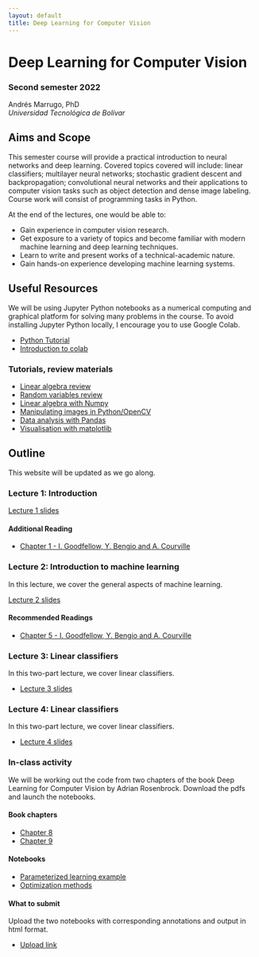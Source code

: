 ```yaml
---
layout: default
title: Deep Learning for Computer Vision
---
```


# Deep Learning for Computer Vision

### Second semester 2022

Andrés Marrugo, PhD       
*Universidad Tecnológica de Bolívar*

##  Aims and Scope

This semester course will provide a practical introduction to neural networks and deep learning. Covered topics covered will include: linear classifiers; multilayer neural networks; stochastic gradient descent and backpropagation; convolutional neural networks and their applications to computer vision tasks such as object detection and dense image labeling. Course work will consist of programming tasks in Python.

At the end of the lectures, one would be able to:

- Gain experience in computer vision research.
- Get exposure to a variety of topics and become familiar with modern machine learning and deep learning techniques.
- Learn to write and present works of a technical-academic nature.
- Gain hands-on experience developing machine learning systems.

<!-- Prior knowledge of this course includes probability, linear algebra, and calculus. Programming experience in MATLAB is desirable, but not required. -->


<!-- This semester course is an introduction to computer vision. It is aimed at graduate students in the Faculty of Engineering. We will focus on the practical and theoretical aspects of techniques in computer vision. -->

<!-- At the end of the lectures, one would be able to:

- Have clear idea of challenges in computer vision due to increasing use in mobile applications.
- Understand many different computer vision algorithms and approaches.
- Implement computer vision algorithms for mid-level vision tasks. -->


## Useful Resources
 
We will be using Jupyter Python notebooks as a numerical computing and graphical platform for solving many problems in the course. To avoid installing Jupyter Python locally, I encourage you to use Google Colab. 

- [Python Tutorial](https://colab.research.google.com/github/cs231n/cs231n.github.io/blob/master/python-colab.ipynb)
- [Introduction to colab](https://colab.research.google.com/notebooks/welcome.ipynb)

### Tutorials, review materials

- [Linear algebra review](http://www.cse.ucsd.edu/classes/wi05/cse252a/linear_algebra_review.pdf)
- [Random variables review](http://www.cse.ucsd.edu/classes/wi05/cse252a/random_var_review.pdf)
- [Linear algebra with Numpy](https://github.com/agmarrugo/computer-vision-utb/blob/main/notebooks/00_Linear_algebra_with_Numpy.ipynb)
- [Manipulating images in Python/OpenCV](https://github.com/agmarrugo/computer-vision-utb/blob/main/notebooks/01_Image_Processing_in_Python_Final.ipynb)
- [Data analysis with Pandas](https://github.com/drvinceknight/Python-Mathematics-Handbook/blob/master/03-Data-analysis-with-Pandas.ipynb)
- [Visualisation with matplotlib](https://github.com/drvinceknight/Python-Mathematics-Handbook/blob/master/04-Visualisation-with-matplotlib.ipynb)



## Outline

This website will be updated as we go along.

### Lecture 1: Introduction

[Lecture 1 slides]({{site.url}}lectures/lec01_intro.pdf)

#### Additional Reading

- [Chapter 1 - I. Goodfellow, Y. Bengio and A. Courville](https://www.deeplearningbook.org)


### Lecture 2: Introduction to machine learning

In this lecture, we cover the general aspects of machine learning.

[Lecture 2 slides]({{site.url}}lectures/lec02_ml_intro.pdf)

#### Recommended Readings

- [Chapter 5 - I. Goodfellow, Y. Bengio and A. Courville](https://www.deeplearningbook.org)

### Lecture 3: Linear classifiers

In this two-part lecture, we cover linear classifiers.

- [Lecture 3 slides]({{site.url}}lectures/lec03_linear_part1.pdf)

### Lecture 4: Linear classifiers

In this two-part lecture, we cover linear classifiers.

- [Lecture 4 slides]({{site.url}}lectures/lec04_linear_part2.pdf)

### In-class activity

We will be working out the code from two chapters of the book Deep Learning for Computer Vision by Adrian Rosenbrock. Download the pdfs and launch the notebooks.

#### Book chapters

- [Chapter 8]({{site.url}}pdfs/parameterized-learning.pdf)
- [Chapter 9]({{site.url}}pdfs/optimization-methods-regularization.pdf)

#### Notebooks

- [Parameterized learning example](https://github.com/opi-lab/DL4CV/blob/main/notebooks/parameterized_learning.ipynb)
- [Optimization methods](https://github.com/opi-lab/DL4CV/blob/main/notebooks/optimization_examples.ipynb)

#### What to submit
Upload the two notebooks with corresponding annotations and output in html format. 

- [Upload link](https://www.dropbox.com/request/LJt4Lvi0MHRhzUxNIO2z)